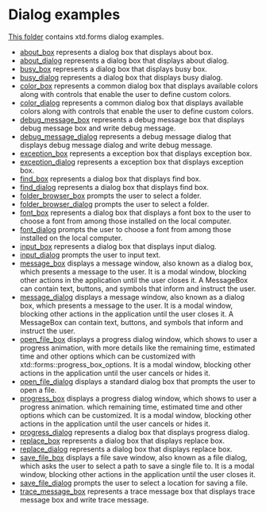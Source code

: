 # Dialog examples

[This folder](.) contains xtd.forms dialog examples.

* [about_box](about_box/README.md) represents a dialog box that displays about box.
* [about_dialog](about_dialog/README.md) represents a dialog box that displays about dialog.
* [busy_box](busy_box/README.md) represents a dialog box that displays busy box.
* [busy_dialog](busy_dialog/README.md) represents a dialog box that displays busy dialog.
* [color_box](color_box/README.md) represents a common dialog box that displays available colors along with controls that enable the user to define custom colors.
* [color_dialog](color_dialog/README.md) represents a common dialog box that displays available colors along with controls that enable the user to define custom colors.
* [debug_message_box](debug_message_box/README.md) represents a debug message box that displays debug message box and write debug message.
* [debug_message_dialog](debug_message_dialog/README.md) represents a debug message dialog that displays debug message dialog and write debug message.
* [exception_box](exception_box/README.md) represents a exception box that displays exception box.
* [exception_dialog](exception_dialog/README.md) represents a exception box that displays exception box.
* [find_box](find_box/README.md) represents a dialog box that displays find box.
* [find_dialog](find_dialog/README.md) represents a dialog box that displays find box.
* [folder_browser_box](folder_browser_box/README.md) prompts the user to select a folder.
* [folder_browser_dialog](folder_browser_dialog/README.md) prompts the user to select a folder.
* [font_box](font_box/README.md) represents a dialog box that displays a font box to the user to choose a font from among those installed on the local computer.
* [font_dialog](font_dialog/README.md) prompts the user to choose a font from among those installed on the local computer.
* [input_box](input_box/README.md) represents a dialog box that displays input dialog.
* [input_dialog](input_dialog/README.md) prompts the user to input text.
* [message_box](message_box/README.md) displays a message window, also known as a dialog box, which presents a message to the user. It is a modal window, blocking other actions in the application until the user closes it. A MessageBox can contain text, buttons, and symbols that inform and instruct the user.
* [message_dialog](message_dialog/README.md) displays a message window, also known as a dialog box, which presents a message to the user. It is a modal window, blocking other actions in the application until the user closes it. A MessageBox can contain text, buttons, and symbols that inform and instruct the user.
* [open_file_box](open_file_box/README.md) displays a progress dialog window, which shows to user a progress animation, with more details like the remaining time, estimated time and other options which can be customized with xtd::forms::progress_box_options. It is a modal window, blocking other actions in the application until the user cancels or hides it.
* [open_file_dialog](open_file_dialog/README.md) displays a standard dialog box that prompts the user to open a file.
* [progress_box](progress_box/README.md) displays a progress dialog window, which shows to user a progress animation. which remaining time, estimated time and other options which can be customized. It is a modal window, blocking other actions in the application until the user cancels or hides it.
* [progress_dialog](progress_dialog/README.md) represents a dialog box that displays progress dialog.
* [replace_box](replace_box/README.md) represents a dialog box that displays replace box.
* [replace_dialog](replace_dialog/README.md) represents a dialog box that displays replace box.
* [save_file_box](save_file_box/README.md) displays a file save window, also known as a file dialog, which asks the user to select a path to save a single file to. It is a modal window, blocking other actions in the application until the user closes it.
* [save_file_dialog](save_file_dialog/README.md) prompts the user to select a location for saving a file.
* [trace_message_box](trace_message_box/README.md) represents a trace message box that displays trace message box and write trace message.
